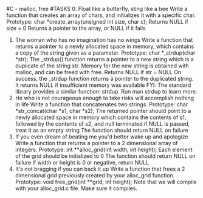 #C - malloc, free
#TASKS
0. Float like a butterfly, sting like a bee
Write a function that creates an array of chars, and initializes it with a specific char.
Prototype: char *create_array(unsigned int size, char c);
Returns NULL if size = 0
Returns a pointer to the array, or NULL if it fails
1. The woman who has no imagination has no wings
Write a function that returns a pointer to a newly allocated space in memory, which contains a copy of the string given as a parameter.
Prototype: char *_strdup(char *str);
The _strdup() function returns a pointer to a new string which is a duplicate of the string str. Memory for the new string is obtained with malloc, and can be freed with free.
Returns NULL if str = NULL
On success, the _strdup function returns a pointer to the duplicated string. It returns NULL if insufficient memory was available
FYI: The standard library provides a similar function: strdup. Run man strdup to learn more.
2. He who is not courageous enough to take risks will accomplish nothing in life
Write a function that concatenates two strings.
Prototype: char *str_concat(char *s1, char *s2);
The returned pointer should point to a newly allocated space in memory which contains the contents of s1, followed by the contents of s2, and null terminated
if NULL is passed, treat it as an empty string
The function should return NULL on failure
3. If you even dream of beating me you'd better wake up and apologize
Write a function that returns a pointer to a 2 dimensional array of integers.
Prototype: int **alloc_grid(int width, int height);
Each element of the grid should be initialized to 0
The function should return NULL on failure
If width or height is 0 or negative, return NULL
4. It's not bragging if you can back it up
Write a function that frees a 2 dimensional grid previously created by your alloc_grid function.
Prototype: void free_grid(int **grid, int height);
Note that we will compile with your alloc_grid.c file. Make sure it compiles.
